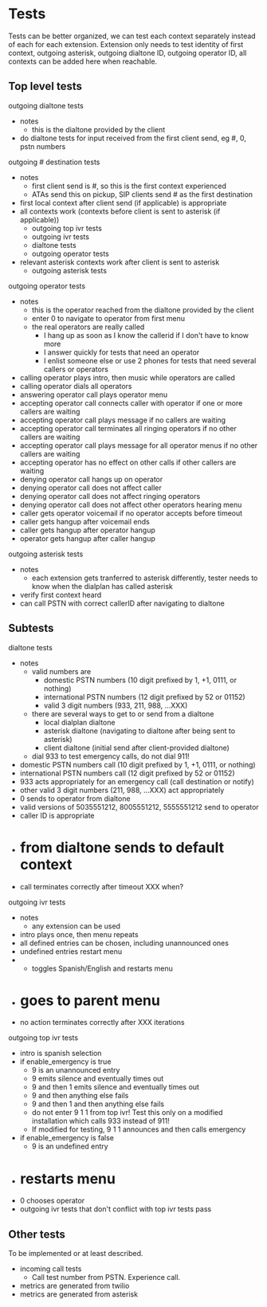 # Tests

Tests can be better organized, we can test each context separately instead of each for each extension. Extension only needs to test identity of first context, outgoing asterisk, outgoing dialtone ID, outgoing operator ID, all contexts can be added here when reachable.

## Top level tests

outgoing dialtone tests
- notes
  - this is the dialtone provided by the client
- do dialtone tests for input received from the first client send, eg #, 0, pstn numbers

outgoing # destination tests
- notes
  - first client send is #, so this is the first context experienced
  - ATAs send this on pickup, SIP clients send # as the first destination
- first local context after client send (if applicable) is appropriate
- all contexts work (contexts before client is sent to asterisk (if applicable))
  - outgoing top ivr tests
  - outgoing ivr tests
  - dialtone tests
  - outgoing operator tests
- relevant asterisk contexts work after client is sent to asterisk
  - outgoing asterisk tests

outgoing operator tests
- notes
  - this is the operator reached from the dialtone provided by the client
  - enter 0 to navigate to operator from first menu
  - the real operators are really called
    - I hang up as soon as I know the callerid if I don't have to know more
    - I answer quickly for tests that need an operator
    - I enlist someone else or use 2 phones for tests that need several callers or operators
- calling operator plays intro, then music while operators are called
- calling operator dials all operators
- answering operator call plays operator menu
- accepting operator call connects caller with operator if one or more callers are waiting
- accepting operator call plays message if no callers are waiting
- accepting operator call terminates all ringing operators if no other callers are waiting
- accepting operator call plays message for all operator menus if no other callers are waiting
- accepting operator has no effect on other calls if other callers are waiting
- denying operator call hangs up on operator
- denying operator call does not affect caller
- denying operator call does not affect ringing operators
- denying operator call does not affect other operators hearing menu
- caller gets operator voicemail if no operator accepts before timeout
- caller gets hangup after voicemail ends
- caller gets hangup after operator hangup
- operator gets hangup after caller hangup

outgoing asterisk tests
- notes
  - each extension gets tranferred to asterisk differently, tester needs to know when the dialplan has called asterisk
- verify first context heard
- can call PSTN with correct callerID after navigating to dialtone

## Subtests

dialtone tests
- notes
  - valid numbers are
    - domestic PSTN numbers (10 digit prefixed by 1, +1, 0111, or nothing)
    - international PSTN numbers (12 digit prefixed by 52 or 01152)
    - valid 3 digit numbers (933, 211, 988, ...XXX)
  - there are several ways to get to or send from a dialtone
    - local dialplan dialtone
    - asterisk dialtone (navigating to dialtone after being sent to asterisk)
    - client dialtone (initial send after client-provided dialtone)
  - dial 933 to test emergency calls, do not dial 911!
- domestic PSTN numbers call (10 digit prefixed by 1, +1, 0111, or nothing)
- international PSTN numbers call (12 digit prefixed by 52 or 01152)
- 933 acts appropriately for an emergency call (call destination or notify)
- other valid 3 digit numbers (211, 988, ...XXX) act appropriately
- 0 sends to operator from dialtone
- valid versions of 5035551212, 8005551212, 5555551212 send to operator
- caller ID is appropriate
- # from dialtone sends to default context
- call terminates correctly after timeout XXX when?

outgoing ivr tests
- notes
  - any extension can be used
- intro plays once, then menu repeats
- all defined entries can be chosen, including unannounced ones
- undefined entries restart menu
- * toggles Spanish/English and restarts menu
- # goes to parent menu
- no action terminates correctly after XXX iterations

outgoing top ivr tests
- intro is spanish selection
- if enable_emergency is true
  - 9 is an unannounced entry
  - 9 emits silence and eventually times out
  - 9 and then 1 emits silence and eventually times out
  - 9 and then anything else fails
  - 9 and then 1 and then anything else fails
  - do not enter 9 1 1 from top ivr! Test this only on a modified installation which calls 933 instead of 911!
  - If modified for testing, 9 1 1 announces and then calls emergency
- if enable_emergency is false
  - 9 is an undefined entry
- # restarts menu
- 0 chooses operator
- outgoing ivr tests that don't conflict with top ivr tests pass

## Other tests

To be implemented or at least described.

- incoming call tests
  - Call test number from PSTN. Experience call.
- metrics are generated from twilio
- metrics are generated from asterisk
